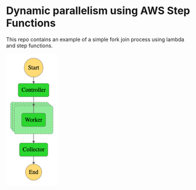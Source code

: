 # Dynamic parallelism using AWS Step Functions

This repo contains an example of a simple fork join process using lambda and step functions.

![flow](stepfunctions_graph.png?raw=true "Step function workflow")
